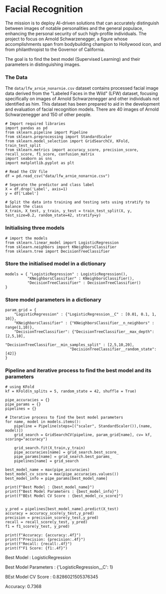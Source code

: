 # Facial Recognition
The  mission is to deploy AI-driven solutions that can accurately distinguish between images of notable personalities and the general populace, enhancing the personal security of such high-profile individuals. The project to focus on Arnold Schwarzenegger, a figure whose accomplishments span from bodybuilding champion to Hollywood icon, and from philanthropist to the Governor of California. 

The goal is to find the best model (Supervised Learning) and their parameters in distinguishing images.

### **The Data**
The `data/lfw_arnie_nonarnie.csv` dataset contains processed facial image data derived from the "Labeled Faces in the Wild" (LFW) dataset, focusing specifically on images of Arnold Schwarzenegger and other individuals not identified as him. This dataset has been prepared to aid in the development and evaluation of facial recognition models. There are 40 images of Arnold Schwarzenegger and 150 of other people.

```{python}
# Import required libraries
import pandas as pd
from sklearn.pipeline import Pipeline
from sklearn.preprocessing import StandardScaler
from sklearn.model_selection import GridSearchCV, KFold, train_test_split
from sklearn.metrics import accuracy_score, precision_score, recall_score, f1_score, confusion_matrix
import seaborn as sns
import matplotlib.pyplot as plt

# Read the CSV file 
df = pd.read_csv("data/lfw_arnie_nonarnie.csv")

# Seperate the predictor and class label
X = df.drop('Label', axis=1)
y = df['Label'] 

# Split the data into training and testing sets using stratify to balance the class
X_train, X_test, y_train, y_test = train_test_split(X, y, test_size=0.2, random_state=42, stratify=y)
```

### **Initialising three models**
```{python}
# import the models
from sklearn.linear_model import LogisticRegression
from sklearn.neighbors import KNeighborsClassifier
from sklearn.tree import DecisionTreeClassifier
```
### **Store the initialised model in a dictionary**
```{python}
models = { "LogisticRegression" : LogisticRegression(),
          "KNeighborsClassifier" : KNeighborsClassifier(),
          "DecisionTreeClassifier" : DecisionTreeClassifier()
}
```
### **Store model parameters in a dictionary**
```{python}
param_grid = {
    "LogisticRegression" : {"LogisticRegression__C" : [0.01, 0.1, 1, 10]},
    "KNeighborsClassifier" : {"KNeighborsClassifier__n_neighbors" : range(1,10)},
    "DecisionTreeClassifier": {"DecisionTreeClassifier__max_depth":[2,5,10],
                             "DecisionTreeClassifier__min_samples_split" : [2,5,10,20],
                             "DecisionTreeClassifier__random_state":[42]}
}
```
### **Pipeline and iterative process to find the best model and its parameters**
```{python}
# using KFold 
kf = KFold(n_splits = 5, random_state = 42, shuffle = True)

pipe_accuracies = {}
pipe_params = {}
pipelines = {}

# Iterative process to find the best model parameters
for name, model in models.items():
    pipeline = Pipeline(steps=[("scaler", StandardScaler()),(name, model)])  
    grid_search = GridSearchCV(pipeline, param_grid[name], cv= kf, scoring="accuracy")
    
    grid_search.fit(X_train,y_train)
    pipe_accuracies[name] = grid_search.best_score_
    pipe_params[name] = grid_search.best_params_
    pipelines[name] = grid_search 

best_model_name = max(pipe_accuracies)
best_model_cv_score = max(pipe_accuracies.values())
best_model_info = pipe_params[best_model_name]

print(f"Best Model : {best_model_name}")
print(f"Best Model Parameters : {best_model_info}")
print(f"BEst Model CV Score : {best_model_cv_score}")


y_pred = pipelines[best_model_name].predict(X_test)
accuracy = accuracy_score(y_test,y_pred)
precision = precision_score(y_test,y_pred)
recall = recall_score(y_test, y_pred)
f1 = f1_score(y_test, y_pred)

print(f"Accuracy: {accuracy:.4f}")
print(f"Precision: {precision:.4f}")
print(f"Recall: {recall:.4f}")
print(f"F1 Score: {f1:.4f}")
```
Best Model : LogisticRegression

Best Model Parameters : {'LogisticRegression__C': 1}

BEst Model CV Score : 0.8286021505376345

Accuracy: 0.7368



